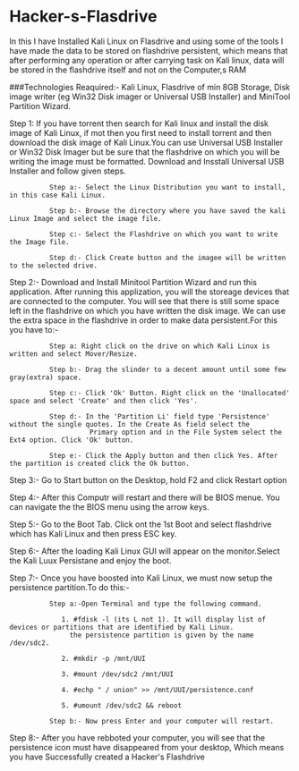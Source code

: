 # Hacker-s-Flasdrive
In this I have Installed Kali Linux on Flasdrive and using some of the tools I have made the data to be stored on flashdrive persistent, 
which means that after performing any operation or after carrying task on Kali linux, data will be stored in the flashdrive itself and not  on the Computer,s RAM

###Technologies Reaquired:-
Kali Linux, Flasdrive of min 8GB Storage, Disk image writer (eg Win32 Disk imager or Universal USB Installer) and MiniTool Partition Wizard.

Step 1: If you have torrent then search for Kali linux and install the disk image of Kali Linux, if mot then you first need to install torrent and then download the disk image of Kali Linux.You can use Universal USB Installer or Win32 Disk Imager but be sure that the flashdrive on which you will be writing the image must be formatted. Download and Insstall Universal USB Installer and follow given steps.

              Step a:- Select the Linux Distribution you want to install, in this case Kali Linux.
              
              Step b:- Browse the directory where you have saved the kali Linux Image and select the image file.
              
              Step c:- Select the Flashdrive on which you want to write the Image file.
              
              Step d:- Click Create button and the imagee will be written to the selected drive.
              
Step 2:- Download and Install Minitool Partition Wizard and run this application. After running this applization, you will the storeage devices that are connected to the computer. You will see that there is still some space left in the flashdrive on which you have written the disk image. We can use the extra space in the flashdrive in order to make data persistent.For this you have to:-

              Step a: Right click on the drive on which Kali Linux is written and select Mover/Resize.
              
              Step b:- Drag the slinder to a decent amount until some few gray(extra) space.
              
              Step c:- Click 'Ok' Button. Right click on the 'Unallocated' space and select 'Create' and then click 'Yes'.
              
              Step d:- In the 'Partition Li' field type 'Persistence' without the single quotes. In the Create As field select the 
                        Primary option and in the File System select the Ext4 option. Click 'Ok' button.
                        
              Step e:- Click the Apply button and then click Yes. After the partition is created click the Ok button.
              
Step 3:- Go to Start button on the Desktop, hold F2 and click Restart option

Step 4:- After this Computr will restart and there will be BIOS menue. You can navigate the the BIOS menu using the arrow keys.

Step 5:- Go to the Boot Tab. Click ont the 1st Boot and select flashdrive which has Kali Linux and then press ESC key.

Step 6:- After the loading Kali Linux GUI will appear on the monitor.Select the Kali Luux Persistane and enjoy the boot.

Step 7:- Once you have boosted into Kali Linux, we must now setup the persistence partition.To do this:-

              Step a:-Open Terminal and type the following command.
              
                 1. #fdisk -l (its L not 1). It will display list of devices or partitions that are identified by Kali Linux.
                   the persistence partition is given by the name /dev/sdc2.

                 2. #mkdir -p /mnt/UUI

                 3. #mount /dev/sdc2 /mnt/UUI

                 4. #echp " / union" >> /mnt/UUI/persistence.conf

                 5. #umount /dev/sdc2 && reboot
              
              Step b:- Now press Enter and your computer will restart.
              
Step 8:- After you have rebboted your computer, you will see that the persistence icon must have disappeared from your desktop,
Which means you have Successfully created a Hacker's Flashdrive
              
